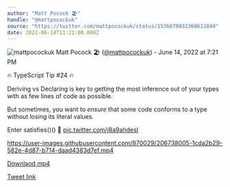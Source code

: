 ```yaml
---
author: "Matt Pocock 🏖️"
handle: "@mattpocockuk"
source: "https://twitter.com/mattpocockuk/status/1536670032360611840"
date: 2022-06-14T11:21:00.000Z
---
```


![mattpocockuk](https://pbs.twimg.com/profile_images/1567910259431202817/AvtGMFZW_normal.png)
Matt Pocock 🏖️ ([@mattpocockuk](https://twitter.com/mattpocockuk)) - June 14, 2022 at 7:21 PM

🔥 TypeScript Tip #24 🔥

Deriving vs Declaring is key to getting the most inference out of your types with as few lines of code as possible.

But sometimes, you want to _ensure_ that some code conforms to a type without losing its literal values.

Enter satisfies()() 👀 [pic.twitter.com/j8a9ahdesI](https://twitter.com/mattpocockuk/status/1536670032360611840/video/1)



https://user-images.githubusercontent.com/870029/206738005-1cda2b29-582e-4d87-b714-daad4383d7ef.mp4



[Downlaod mp4](mattpocockuk%20-%201536670032360611840.mp4)

[Tweet link](https://twitter.com/mattpocockuk/status/1536670032360611840)
